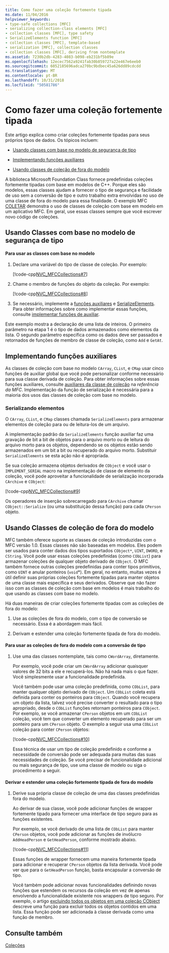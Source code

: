 ```yaml
---
title: Como fazer uma coleção fortemente tipada
ms.date: 11/04/2016
helpviewer_keywords:
- type-safe collections [MFC]
- serializing collection-class elements [MFC]
- collection classes [MFC], type safety
- SerializeElements function [MFC]
- collection classes [MFC], template-based
- serialization [MFC], collection classes
- collection classes [MFC], deriving from nontemplate
ms.assetid: 7230b2db-4283-4083-b098-eb231bf5b89e
ms.openlocfilehash: 12ecec7562a9241fab30b859727a22e467e6eeb0
ms.sourcegitcommit: 6052185696adca270bc9bdbec45a626dd89cdcdd
ms.translationtype: MT
ms.contentlocale: pt-BR
ms.lasthandoff: 10/31/2018
ms.locfileid: "50581786"
---
```

# <a name="how-to-make-a-type-safe-collection"></a>Como fazer uma coleção fortemente tipada

Este artigo explica como criar coleções fortemente tipadas para seus próprios tipos de dados. Os tópicos incluem:

- [Usando classes com base no modelo de segurança de tipo](#_core_using_template.2d.based_classes_for_type_safety)

- [Implementando funções auxiliares](#_core_implementing_helper_functions)

- [Usando classes de coleção de fora do modelo](#_core_using_nontemplate_collection_classes)

A biblioteca Microsoft Foundation Class fornece predefinidas coleções fortemente tipadas com base em modelos de C++. Porque eles são modelos, essas classes ajudam a fornecer o tipo de segurança e facilidade de uso sem a conversão de tipo e outro trabalho extra envolvidas no uso de uma classe de fora do modelo para essa finalidade. O exemplo MFC [COLETAR](../visual-cpp-samples.md) demonstra o uso de classes de coleção com base em modelo em um aplicativo MFC. Em geral, use essas classes sempre que você escrever novo código de coleções.

##  <a name="_core_using_template.2d.based_classes_for_type_safety"></a> Usando Classes com base no modelo de segurança de tipo

#### <a name="to-use-template-based-classes"></a>Para usar as classes com base no modelo

1. Declare uma variável do tipo de classe de coleção. Por exemplo:

   [!code-cpp[NVC_MFCCollections#7](../mfc/codesnippet/cpp/how-to-make-a-type-safe-collection_1.cpp)]

1. Chame o membro de funções do objeto da coleção. Por exemplo:

   [!code-cpp[NVC_MFCCollections#8](../mfc/codesnippet/cpp/how-to-make-a-type-safe-collection_2.cpp)]

1. Se necessário, implemente a [funções auxiliares](../mfc/reference/collection-class-helpers.md) e [SerializeElements](../mfc/reference/collection-class-helpers.md#serializeelements). Para obter informações sobre como implementar essas funções, consulte [implementar funções de auxiliar](#_core_implementing_helper_functions).

Este exemplo mostra a declaração de uma lista de inteiros. O primeiro parâmetro na etapa 1 é o tipo de dados armazenados como elementos da lista. O segundo parâmetro especifica como os dados deve ser passados e retornados de funções de membro de classe de coleção, como `Add` e `GetAt`.

##  <a name="_core_implementing_helper_functions"></a> Implementando funções auxiliares

As classes de coleção com base no modelo `CArray`, `CList`, e `CMap` usar cinco funções de auxiliar global que você pode personalizar conforme necessário para sua classe derivada de coleção. Para obter informações sobre essas funções auxiliares, consulte [auxiliares da classe de coleção](../mfc/reference/collection-class-helpers.md) na *referência da MFC*. Implementação da função de serialização é necessária para a maioria dos usos das classes de coleção com base no modelo.

###  <a name="_core_serializing_elements"></a> Serializando elementos

O `CArray`, `CList`, e `CMap` classes chamada `SerializeElements` para armazenar elementos de coleção para ou de leitura-los de um arquivo.

A implementação padrão da `SerializeElements` função auxiliar faz uma gravação de bit a bit de objetos para o arquivo morto ou de leitura do arquivo morto para os objetos, dependendo se os objetos estão sendo armazenados em um bit a bit ou recuperado do arquivo morto. Substituir `SerializeElements` se esta ação não é apropriada.

Se sua coleção armazena objetos derivados de `CObject` e você usar o `IMPLEMENT_SERIAL` macro na implementação de classe de elemento da coleção, você pode aproveitar a funcionalidade de serialização incorporada `CArchive` e `CObject`:

[!code-cpp[NVC_MFCCollections#9](../mfc/codesnippet/cpp/how-to-make-a-type-safe-collection_3.cpp)]

Os operadores de inserção sobrecarregado para `CArchive` chamar `CObject::Serialize` (ou uma substituição dessa função) para cada `CPerson` objeto.

##  <a name="_core_using_nontemplate_collection_classes"></a> Usando Classes de coleção de fora do modelo

MFC também oferece suporte as classes de coleção introduzidas com o MFC versão 1.0. Essas classes não são baseadas em modelos. Eles podem ser usados para conter dados dos tipos suportados `CObject*`, `UINT`, `DWORD`, e `CString`. Você pode usar essas coleções predefinidas (como `CObList`) para armazenar coleções de qualquer objeto derivado de `CObject`. O MFC também fornece outras coleções predefinidas para conter tipos primitivos, como `UINT` e anular ponteiros (`void`*). Em geral, no entanto, muitas vezes é útil definir suas próprias coleções fortemente tipadas para manter objetos de uma classe mais específica e seus derivados. Observe que não fazer isso com as classes de coleção com base em modelos é mais trabalho do que usando as classes com base no modelo.

Há duas maneiras de criar coleções fortemente tipadas com as coleções de fora do modelo:

1. Use as coleções de fora do modelo, com o tipo de conversão se necessário. Essa é a abordagem mais fácil.

1. Derivam e estender uma coleção fortemente tipada de fora do modelo.

#### <a name="to-use-the-nontemplate-collections-with-type-casting"></a>Para usar as coleções de fora do modelo com a conversão de tipo

1. Use uma das classes nontemplate, tais como `CWordArray`, diretamente.

   Por exemplo, você pode criar um `CWordArray` adicionar quaisquer valores de 32 bits a ele e recuperá-los. Não há nada mais o que fazer. Você simplesmente usar a funcionalidade predefinida.

   Você também pode usar uma coleção predefinida, como `CObList`, para manter qualquer objeto derivado de `CObject`. Um `CObList` coleta está definida para conter os ponteiros para `CObject`. Quando você recupera um objeto da lista, talvez você precise converter o resultado para o tipo apropriado, desde o `CObList` funções retornam ponteiros para `CObject`. Por exemplo, se você armazenar `CPerson` objetos em um `CObList` coleção, você tem que converter um elemento recuperado para ser um ponteiro para um `CPerson` objeto. O exemplo a seguir usa uma `CObList` coleção para conter `CPerson` objetos:

   [!code-cpp[NVC_MFCCollections#10](../mfc/codesnippet/cpp/how-to-make-a-type-safe-collection_4.cpp)]

   Essa técnica de usar um tipo de coleção predefinido e conforme a necessidade de conversão pode ser adequada para muitas das suas necessidades de coleção. Se você precisar de funcionalidade adicional ou mais segurança de tipo, use uma classe de modelo ou siga o procedimento a seguir.

#### <a name="to-derive-and-extend-a-nontemplate-type-safe-collection"></a>Derivar e estender uma coleção fortemente tipada de fora do modelo

1. Derive sua própria classe de coleção de uma das classes predefinidas fora do modelo.

   Ao derivar de sua classe, você pode adicionar funções de wrapper fortemente tipado para fornecer uma interface de tipo seguro para as funções existentes.

   Por exemplo, se você derivado de uma lista de `CObList` para manter `CPerson` objetos, você pode adicionar as funções de invólucro `AddHeadPerson` e `GetHeadPerson`, conforme mostrado abaixo.

   [!code-cpp[NVC_MFCCollections#11](../mfc/codesnippet/cpp/how-to-make-a-type-safe-collection_5.h)]

   Essas funções de wrapper fornecem uma maneira fortemente tipada para adicionar e recuperar `CPerson` objetos da lista derivada. Você pode ver que para o `GetHeadPerson` função, basta encapsular a conversão de tipo.

   Você também pode adicionar novas funcionalidades definindo novas funções que estendem os recursos da coleção em vez de apenas envolvendo a funcionalidade existente nos wrappers de tipo seguro. Por exemplo, o artigo [excluindo todos os objetos em uma coleção CObject](../mfc/deleting-all-objects-in-a-cobject-collection.md) descreve uma função para excluir todos os objetos contidos em uma lista. Essa função pode ser adicionada à classe derivada como uma função de membro.

## <a name="see-also"></a>Consulte também

[Coleções](../mfc/collections.md)


